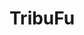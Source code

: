 # TribuFu

<!--
<div align="center">
    <img height="180em" src="https://github-readme-stats.vercel.app/api?username=TribuFu-Bot&count_private=true&show_icons=true&include_all_commits=true&hide_border=true&theme=tokyonight"/>
    <img height="180em" src="https://github-readme-stats.vercel.app/api/top-langs/?username=TribuFu-Bot&layout=compact&hide_border=true&theme=tokyonight"/>
</div>
-->
